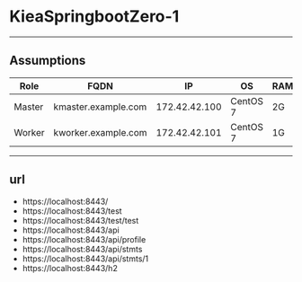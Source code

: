 # KieaSpringbootZero-1

---

## Assumptions
|Role|FQDN|IP|OS|RAM|CPU|
|----|----|----|----|----|----|
|Master|kmaster.example.com|172.42.42.100|CentOS 7|2G|2|
|Worker|kworker.example.com|172.42.42.101|CentOS 7|1G|1|

---

## url

- https://localhost:8443/
- https://localhost:8443/test
- https://localhost:8443/test/test
- https://localhost:8443/api
- https://localhost:8443/api/profile
- https://localhost:8443/api/stmts
- https://localhost:8443/api/stmts/1
- https://localhost:8443/h2




